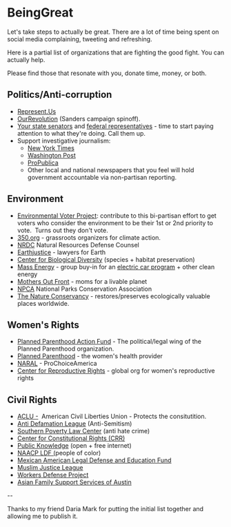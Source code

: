 # BeingGreat

Let's take steps to actually be great. There are a lot of time being spent on social media complaining, tweeting and refreshing. 

Here is a partial list of organizations that are fighting the good fight. You can actually help.

Please find those that resonate with you, donate time, money, or both. 

## Politics/Anti-corruption
- [Represent.Us](http://Represent.Us) 
- [OurRevolution](http://OurRevolution.com) (Sanders campaign spinoff).  
- [Your state senators](http://openstates.org/find_your_legislator/) and [federal representatives](http://www.house.gov/representatives/find/) - time to start paying attention to what they're doing. Call them up. 
- Support investigative journalism: 
	- [New York Times](http://www.nytimes.com/subscriptions/inyt/lp87JWF.html)
	- [Washington Post](https://subscribe.washingtonpost.com)
	- [ProPublica](https://www.propublica.org/donate/) 
	- Other local and national newspapers that you feel will hold government accountable via non-partisan reporting. 

## Environment

- [Environmental Voter Project](http://www.environmentalvoter.org/): contribute to this bi-partisan effort to get voters who consider the environment to be their 1st or 2nd priority to vote.  Turns out they don't vote.  
- [350.org](http://350.org) - grassroots organizers for climate action. 
- [NRDC](https://secure.nrdconline.org/site/Donation2?df_id=15762&15762.donation=form1) Natural Resources Defense Counsel
- [Earthjustice](http://earthjustice.org/) - lawyers for Earth 
- [Center for Biological Diversity](https://biologicaldiversity.salsalabs.com/o/2167/p/salsa/donation/common/public/?donate_page_KEY=12742&track=E1624B2) (species + habitat preservation)
- [Mass Energy](https://www.massenergy.org/programs) - group buy-in for an [electric car program](https://www.massenergywebservices.com/drivegreen/enroll.php?__hstc=160155362.e30abcf999e229c104aa45445ea43a0c.1479228310870.1479228310870.1479228310870.1&__hssc=160155362.3.1479228310870&__hsfp=3776794922) + other clean energy 
- [Mothers Out Front](https://mothersoutfront.nationbuilder.com/donate) - moms for a livable planet
- [NPCA](https://www.npca.org/) National Parks Conservation Association 
- [The Nature Conservancy](http://www.nature.org/) - restores/preserves ecologically valuable places worldwide. 

## Women's Rights
- [Planned Parenthood Action Fund](https://www.plannedparenthoodaction.org/) - The political/legal wing of the Planned Parenthood organization. 
- [Planned Parenthood](https://www.plannedparenthood.org/) - the women's health provider
- [NARAL](https://actnow.prochoiceamerica.org) - ProChoiceAmerica 
- [Center for Reproductive Rights](https://www.reproductiverights.org/) - global org for women's reproductive rights

## Civil Rights

- [ACLU -](https://www.aclu.org/)  American Civil Liberties Union - Protects the consitutition. 
- [Anti Defamation League](http://newengland.adl.org/) (Anti-Semitism) 
- [Southern Poverty Law Center](https://www.splcenter.org/) (anti hate crime)
- [Center for Constitutional Rights (CRR)](http://ccrjustice.org/)
- [Public Knowledge](https://www.publicknowledge.org/about-us/) (open + free internet)
- [NAACP LDF (](http://www.naacpldf.org/)people of color)
- [Mexican American Legal Defense and Education Fund](http://www.maldef.org/)
- [Muslim Justice League](https://www.muslimjusticeleague.org)
- [Workers Defense Project](http://www.workersdefense.org/)
- [Asian Family Support Services of Austin](http://www.saheli-austin.org/)



--

Thanks to my friend Daria Mark for putting the initial list together and allowing me to publish it. 




